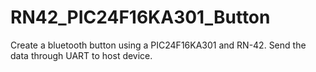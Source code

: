 # RN42_PIC24F16KA301_Button
Create a bluetooth button using a PIC24F16KA301 and RN-42. Send the data through UART to host device.
